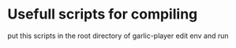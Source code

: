 # Usefull scripts for compiling


put this scripts in the  root directory of garlic-player edit env and run 
